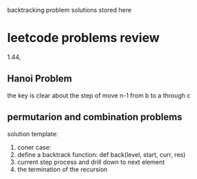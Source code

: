 backtracking problem solutions stored here
# leetcode problems review
1.44,
## Hanoi Problem
the key is clear about the step of move n-1 from b to a through c
## permutarion and combination problems
solution template:
1. coner case:
2. define a backtrack function: def back(level, start, curr, res)
3. current step process and drill down to next element
4. the termination of the recursion
